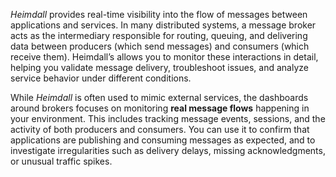 _Heimdall_ provides real-time visibility into the flow of messages between applications and services. In many distributed systems, a message broker acts as the intermediary responsible for routing, queuing, and delivering data between producers (which send messages) and consumers (which receive them).
Heimdall’s allows you to monitor these interactions in detail, helping you validate message delivery, troubleshoot issues, and analyze service behavior under different conditions.

While _Heimdall_ is often used to mimic external services, the dashboards around brokers focuses on monitoring **real message flows** happening in your environment. This includes tracking message events, sessions, and the activity of both producers and consumers. You can use it to confirm that applications are publishing  and consuming messages as expected, and to investigate irregularities such as delivery delays, missing  acknowledgments, or unusual traffic spikes.
